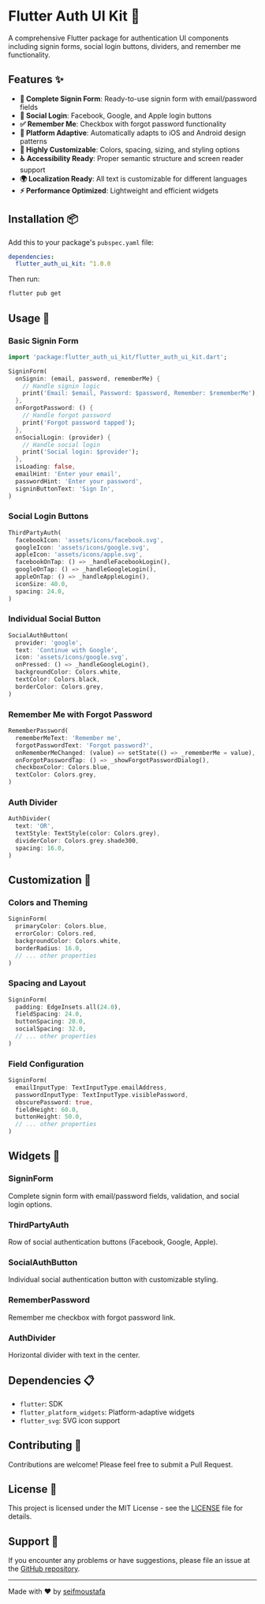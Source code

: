 # Flutter Auth UI Kit 🔐

A comprehensive Flutter package for authentication UI components including signin forms, social login buttons, dividers, and remember me functionality.

## Features ✨

- **🔐 Complete Signin Form**: Ready-to-use signin form with email/password fields
- **👥 Social Login**: Facebook, Google, and Apple login buttons
- **✅ Remember Me**: Checkbox with forgot password functionality
- **📱 Platform Adaptive**: Automatically adapts to iOS and Android design patterns
- **🎨 Highly Customizable**: Colors, spacing, sizing, and styling options
- **♿ Accessibility Ready**: Proper semantic structure and screen reader support
- **🌍 Localization Ready**: All text is customizable for different languages
- **⚡ Performance Optimized**: Lightweight and efficient widgets

## Installation 📦

Add this to your package's `pubspec.yaml` file:

```yaml
dependencies:
  flutter_auth_ui_kit: ^1.0.0
```

Then run:

```bash
flutter pub get
```

## Usage 🚀

### Basic Signin Form

```dart
import 'package:flutter_auth_ui_kit/flutter_auth_ui_kit.dart';

SigninForm(
  onSignin: (email, password, rememberMe) {
    // Handle signin logic
    print('Email: $email, Password: $password, Remember: $rememberMe');
  },
  onForgotPassword: () {
    // Handle forgot password
    print('Forgot password tapped');
  },
  onSocialLogin: (provider) {
    // Handle social login
    print('Social login: $provider');
  },
  isLoading: false,
  emailHint: 'Enter your email',
  passwordHint: 'Enter your password',
  signinButtonText: 'Sign In',
)
```

### Social Login Buttons

```dart
ThirdPartyAuth(
  facebookIcon: 'assets/icons/facebook.svg',
  googleIcon: 'assets/icons/google.svg',
  appleIcon: 'assets/icons/apple.svg',
  facebookOnTap: () => _handleFacebookLogin(),
  googleOnTap: () => _handleGoogleLogin(),
  appleOnTap: () => _handleAppleLogin(),
  iconSize: 40.0,
  spacing: 24.0,
)
```

### Individual Social Button

```dart
SocialAuthButton(
  provider: 'google',
  text: 'Continue with Google',
  icon: 'assets/icons/google.svg',
  onPressed: () => _handleGoogleLogin(),
  backgroundColor: Colors.white,
  textColor: Colors.black,
  borderColor: Colors.grey,
)
```

### Remember Me with Forgot Password

```dart
RememberPassword(
  rememberMeText: 'Remember me',
  forgotPasswordText: 'Forgot password?',
  onRememberMeChanged: (value) => setState(() => _rememberMe = value),
  onForgotPasswordTap: () => _showForgotPasswordDialog(),
  checkboxColor: Colors.blue,
  textColor: Colors.grey,
)
```

### Auth Divider

```dart
AuthDivider(
  text: 'OR',
  textStyle: TextStyle(color: Colors.grey),
  dividerColor: Colors.grey.shade300,
  spacing: 16.0,
)
```

## Customization 🎨

### Colors and Theming

```dart
SigninForm(
  primaryColor: Colors.blue,
  errorColor: Colors.red,
  backgroundColor: Colors.white,
  borderRadius: 16.0,
  // ... other properties
)
```

### Spacing and Layout

```dart
SigninForm(
  padding: EdgeInsets.all(24.0),
  fieldSpacing: 24.0,
  buttonSpacing: 20.0,
  socialSpacing: 32.0,
  // ... other properties
)
```

### Field Configuration

```dart
SigninForm(
  emailInputType: TextInputType.emailAddress,
  passwordInputType: TextInputType.visiblePassword,
  obscurePassword: true,
  fieldHeight: 60.0,
  buttonHeight: 50.0,
  // ... other properties
)
```

## Widgets 📱

### SigninForm
Complete signin form with email/password fields, validation, and social login options.

### ThirdPartyAuth
Row of social authentication buttons (Facebook, Google, Apple).

### SocialAuthButton
Individual social authentication button with customizable styling.

### RememberPassword
Remember me checkbox with forgot password link.

### AuthDivider
Horizontal divider with text in the center.

## Dependencies 📋

- `flutter`: SDK
- `flutter_platform_widgets`: Platform-adaptive widgets
- `flutter_svg`: SVG icon support

## Contributing 🤝

Contributions are welcome! Please feel free to submit a Pull Request.

## License 📄

This project is licensed under the MIT License - see the [LICENSE](LICENSE) file for details.

## Support 💬

If you encounter any problems or have suggestions, please file an issue at the [GitHub repository](https://github.com/seifmoustafa/flutter_auth_kit/issues).

---

Made with ❤️ by [seifmoustafa](https://github.com/seifmoustafa)
